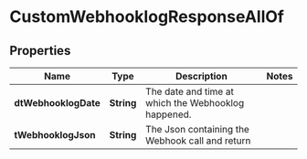 

# CustomWebhooklogResponseAllOf


## Properties

| Name | Type | Description | Notes |
|------------ | ------------- | ------------- | -------------|
|**dtWebhooklogDate** | **String** | The date and time at which the Webhooklog happened. |  |
|**tWebhooklogJson** | **String** | The Json containing the Webhook call and return |  |



